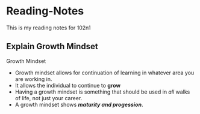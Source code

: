 # Reading-Notes
This is my reading notes for <en>102n1</en>

## Explain Growth Mindset

Growth Mindset
- Growth mindset allows for continuation of learning in whatever area you are working in.
- It allows the individual to continue to **grow**
- Having a growth mindset is something that should be used in *all* walks of life, not just your career.
- A growth mindset shows ***maturity and progession***.
